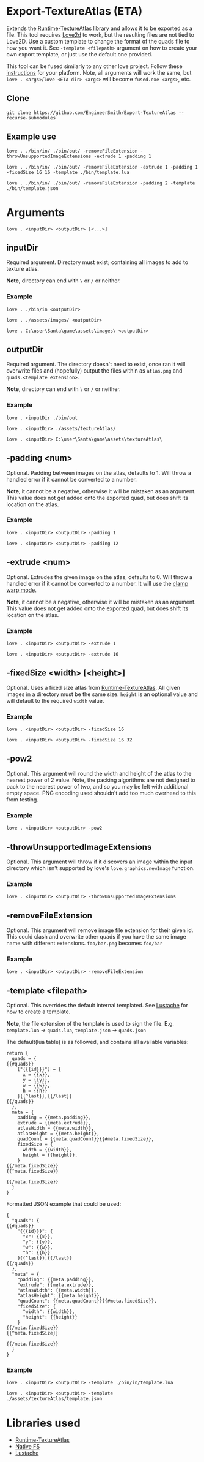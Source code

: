 # Export-TextureAtlas (ETA)
Extends the [Runtime-TextureAtlas library](https://github.com/EngineerSmith/Runtime-TextureAtlas) and allows it to be exported as a file. This tool requires [Love2d](https://love2d.org/) to work, but the resulting files are not tied to Love2D. Use a custom template to change the format of the quads file to how you want it. See `-template <filepath>` argument on how to create your own export template, or just use the default one provided.

This tool can be fused similarly to any other love project. Follow these [instructions](https://love2d.org/wiki/Game_Distribution) for your platform. Note, all arguments will work the same, but `love . <args>`/`love <ETA dir> <args>` will become `fused.exe <args>`, etc.
## Clone
`git clone https://github.com/EngineerSmith/Export-TextureAtlas --recurse-submodules`
## Example use
`love . ./bin/in/ ./bin/out/ -removeFileExtension -throwUnsupportedImageExtensions -extrude 1 -padding 1`

`love . ./bin/in/ ./bin/out/ -removeFileExtension -extrude 1 -padding 1 -fixedSize 16 16 -template ./bin/template.lua`

`love . ./bin/in/ ./bin/out/ -removeFileExtension -padding 2 -template ./bin/template.json`
# Arguments
`love . <inputDir> <outputDir> [<...>]`
## inputDir
Required argument. Directory must exist; containing all images to add to texture atlas.

**Note**, directory can end with `\` or `/` or neither.
### Example
`love . ./bin/in <outputDir>`

`love . ./assets/images/ <outputDir>`

`love . C:\user\Santa\game\assets\images\ <outputDir>`
## outputDir
Required argument. The directory doesn't need to exist, once ran it will overwrite files and (hopefully) output the files within as `atlas.png` and `quads.<template extension>`.

**Note**, directory can end with `\` or `/` or neither.
### Example
`love . <inputDir ./bin/out`

`love . <inputDir> ./assets/textureAtlas/`

`love . <inputDir> C:\user\Santa\game\assets\textureAtlas\`
## -padding \<num>
Optional. Padding between images on the atlas, defaults to 1. Will throw a handled error if it cannot be converted to a number.

**Note**, it cannot be a negative, otherwise it will be mistaken as an argument. This value does not get added onto the exported quad, but does shift its location on the atlas.
### Example
`love . <inputDir> <outputDir> -padding 1`

`love . <inputDir> <outputDir> -padding 12`
## -extrude \<num>
Optional. Extrudes the given image on the atlas, defaults to 0. Will throw a handled error if it cannot be converted to a number. It will use the [clamp warp mode](https://love2d.org/wiki/WrapMode).

**Note**, it cannot be a negative, otherwise it will be mistaken as an argument. This value does not get added onto the exported quad, but does shift its location on the atlas.
### Example
`love . <inputDir> <outputDir> -extrude 1`

`love . <inputDir> <outputDir> -extrude 16`
## -fixedSize \<width> [\<height>]
Optional. Uses a fixed size atlas from [Runtime-TextureAtlas](https://github.com/EngineerSmith/Runtime-TextureAtlas). All given images in a directory must be the same size. `height` is an optional value and will default to the required `width` value.
### Example
`love . <inputDir> <outputDir> -fixedSize 16`

`love . <inputDir> <outputDir> -fixedSize 16 32`
## -pow2
Optional. This argument will round the width and height of the atlas to the nearest power of 2 value. Note, the packing algorithms are not designed to pack to the nearest power of two, and so you may be left with additional empty space. PNG encoding used shouldn't add too much overhead to this from testing.
### Example
`love . <inputDir> <outputDir> -pow2`
## -throwUnsupportedImageExtensions
Optional. This argument will throw if it discovers an image within the input directory which isn't supported by love's `love.graphics.newImage` function.
### Example
`love . <inputDir> <outputDir> -throwUnsupportedImageExtensions`
## -removeFileExtension
Optional. This argument will remove image file extension for their given id. This could clash and overwrite other quads if you have the same image name with different extensions.
`foo/bar.png` becomes `foo/bar`
### Example
`love . <inputDir> <outputDir> -removeFileExtension`
## -template \<filepath>
Optional. This overrides the default internal templated. See [Lustache](https://github.com/Olivine-Labs/lustache) for how to create a template.

**Note**, the file extension of the template is used to sign the file. E.g. `template.lua` -> `quads.lua`, `template.json` -> `quads.json`

The default(lua table) is as followed, and contains all available variables:
```
return {
  quads = {
{{#quads}}
    ["{{{id}}}"] = {
      x = {{x}},
      y = {{y}},
      w = {{w}},
      h = {{h}}
    }{{^last}},{{/last}}
{{/quads}}
  },
  meta = {
    padding = {{meta.padding}},
    extrude = {{meta.extrude}},
    atlasWidth = {{meta.width}},
    atlasHeight = {{meta.height}},
    quadCount = {{meta.quadCount}}{{#meta.fixedSize}},
    fixedSize = {
      width = {{width}},
      height = {{height}},
    }
{{/meta.fixedSize}}
{{^meta.fixedSize}}

{{/meta.fixedSize}}
  }
}
```
Formatted JSON example that could be used:
```
{
  "quads": {
{{#quads}}
    "{{{id}}}": {
      "x": {{x}},
      "y": {{y}},
      "w": {{w}},
      "h": {{h}}
    }{{^last}},{{/last}}
{{/quads}}
  },
  "meta" = {
    "padding": {{meta.padding}},
    "extrude": {{meta.extrude}},
    "atlasWidth": {{meta.width}},
    "atlasHeight": {{meta.height}},
    "quadCount": {{meta.quadCount}}{{#meta.fixedSize}},
    "fixedSize": {
      "width": {{width}},
      "height": {{height}}
    }
{{/meta.fixedSize}}
{{^meta.fixedSize}}

{{/meta.fixedSize}}
  }
}
```
### Example
`love . <inputDir> <outputDir> -template ./bin/in/template.lua`

`love . <inputDir> <outputDir> -template ./assets/textureAtlas/template.json`
# Libraries used
* [Runtime-TextureAtlas](https://github.com/EngineerSmith/Runtime-TextureAtlas)
* [Native FS](https://github.com/megagrump/nativefs)
* [Lustache](https://github.com/Olivine-Labs/lustache)
